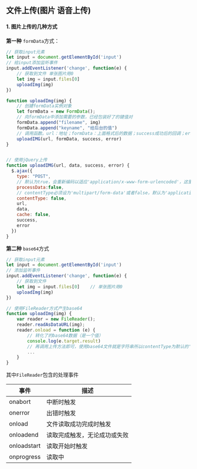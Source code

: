 ## 文件上传(图片 语音上传)

#### 1. 图片上传的几种方式

**第一种**  `formData`方式：

```js
// 获取input元素
let input = document.getElementById('input')
// 给input添加监听事件
input.addEventListener('change', function(e) {
    // 获取到文件 单张图片用0
    let img = input.files[0]
    uploadImg(img)
})

function uploadImg(img) {
    // 创建formData实例对象
    let formData = new FormData();
    // 向formData中添加需要的参数，已经包装好了的键值对
    formData.append("filename", img)
    formData.append("keyname", "给后台的值")
    // 调用函数。url：地址；formData：上面格式后的数据；success成功后的回调；error失败后的回调
	uploadIMG(url, formData, success, error) 
}


// 使用jQuery上传
function uploadIMG(url, data, success, error) {
  $.ajax({
    type: "POST",
    // 默认为true，会重新编码以适应'application/x-www-form-urlencoded'，这里二进制不能使用，设为false
    processData:false,	
    // contentType必须设为'multipart/form-data'或者false，默认为'application/x-www-form-urlencoded'
    contentType: false,
    url,
    data,
    cache: false,
    success,
    error
  })
}

```

**第二种**  `base64`方式

```js
// 获取input元素
let input = document.getElementById('input')
// 添加监听事件
input.addEventListener('change', function(e) {
    // 获取到文件
    let img = input.files[0]	// 单张图片用0
    uploadImg(img)
})

// 使用FileReader方式产生base64
function uploadImg(img) {
    var reader = new FileReader();
    reader.readAsDataURL(img);
    reader.onload = function (e) {
        // 转化了的base64数据（是一个值）
        console.log(e.target.result)
        // 再调用上传方法即可，使用base64文件就是字符串所以contentType为默认的'application/x-www-form-urlencoded'即可
        ...
    }
}
```

其中`FileReader`包含的处理事件

| 事件        | 描述                         |
| ----------- | ---------------------------- |
| onabort     | 中断时触发                   |
| onerror     | 出错时触发                   |
| onload      | 文件读取成功完成时触发       |
| onloadend   | 读取完成触发，无论成功或失败 |
| onloadstart | 读取开始时触发               |
| onprogress  | 读取中                       |




